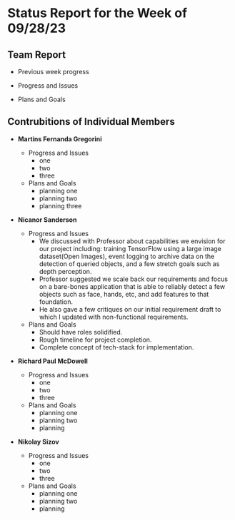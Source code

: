 # Status Report for the Week of 09/28/23

## Team Report

 - Previous week progress 

 - Progress and Issues

 - Plans and Goals


## Contrubitions of Individual Members

 - **Martins Fernanda Gregorini**

   - Progress and Issues
     - one 
     - two
     - three
   - Plans and Goals
     - planning one
     - planning two
     - planning three

 - **Nicanor Sanderson**

   - Progress and Issues
     - We discussed with Professor about capabilities we envision for our project including:
       training TensorFlow using a large image dataset(Open Images), event logging to archive data on the detection
       of queried objects, and a few stretch goals such as depth perception.
     - Professor suggested we scale back our requirements and focus on a bare-bones application that is able to
       reliably detect a few objects such as face, hands, etc, and add features to that foundation.
     - He also gave a few critiques on our initial requirement draft to which I updated with non-functional requirements.
   - Plans and Goals
     - Should have roles solidified. 
     - Rough timeline for project completion.
     - Complete concept of tech-stack for implementation.
     
 - **Richard Paul McDowell**

   - Progress and Issues
     - one 
     - two
     - three
   - Plans and Goals
     - planning one
     - planning two
     - planning 

 - **Nikolay Sizov**

   - Progress and Issues
     - one 
     - two
     - three
   - Plans and Goals
     - planning one
     - planning two
     - planning 
